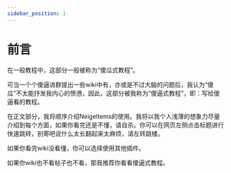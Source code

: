 ```yaml
---
sidebar_position: 1
---
```


# 前言

在一般教程中，这部分一般被称为“傻瓜式教程”。

可当一个个傻逼进群提出一些wiki中有，亦或是不过大脑的问题后，我认为“傻瓜”不太能抒发我内心的愤懑，因此，这部分被我称为“傻逼式教程”，即：写给傻逼看的教程。

在正文部分，我将顺序介绍NeigeItems的使用。我将以我个人浅薄的想象力尽量介绍到每个方面，如果你看完还是不懂，请自杀。你可以在网页左侧点击标题进行快速跳转，别寄吧说什么太长翻起来太麻烦，请左转跳楼。

如果你看完wiki没看懂，你可以选择使用其他插件。

如果你wiki也不看帖子也不看，那我推荐你看看傻逼式教程。